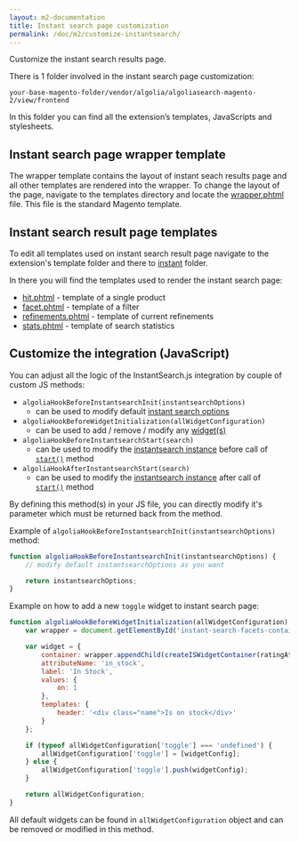 ```yaml
---
layout: m2-documentation
title: Instant search page customization
permalink: /doc/m2/customize-instantsearch/
---
```


Customize the instant search results page.

There is 1 folder involved in the instant search page customization:

`your-base-magento-folder/vendor/algolia/algoliasearch-magento-2/view/frontend`

In this folder you can find all the extension’s templates, JavaScripts and stylesheets.

<!-- <div class="alert alert-warning">
    Make sure you aren't modifying but <strong>overriding</strong> these files. You can learn how to do that by reading <a href="/magento/doc/m1/customize-extension/">"How to customize the extension"</a> first.
</div> -->

## Instant search page wrapper template

The wrapper template contains the layout of instant seach results page and all other templates are rendered into the wrapper.
To change the layout of the page, navigate to the templates directory and locate the [wrapper.phtml](https://github.com/algolia/algoliasearch-magento-2/blob/master/view/frontend/templates/instant/wrapper.phtml) file. This file is the standard Magento template.

## Instant search result page templates

To edit all templates used on instant search result page navigate to the extension's template folder and there to [instant](https://github.com/algolia/algoliasearch-magento-2/blob/master/view/frontend/templates/instant/) folder.

In there you will find the templates used to render the instant search page:

* [hit.phtml](https://github.com/algolia/algoliasearch-magento-2/blob/master/view/frontend/templates/instant/hit.phtml) - template of a single product
* [facet.phtml](https://github.com/algolia/algoliasearch-magento-2/blob/master/view/frontend/templates/instant/facet.phtml) - template of a filter
* [refinements.phtml](https://github.com/algolia/algoliasearch-magento-2/blob/master/view/frontend/templates/instant/refinements.phtml) - template of current refinements
* [stats.phtml](https://github.com/algolia/algoliasearch-magento-2/blob/master/view/frontend/templates/instant/stats.phtml) - template of search statistics

## Customize the integration (JavaScript)

You can adjust all the logic of the InstantSearch.js integration by couple of custom JS methods:

- `algoliaHookBeforeInstantsearchInit(instantsearchOptions)`
	- can be used to modify default [instant search options](https://community.algolia.com/instantsearch.js/documentation/#initialization)
- `algoliaHookBeforeWidgetInitialization(allWidgetConfiguration)`
    - can be used to add / remove / modify any [widget(s)](https://community.algolia.com/instantsearch.js/documentation/#widgets)
- `algoliaHookBeforeInstantsearchStart(search)`
    - can be used to modify the [instantsearch instance](https://community.algolia.com/instantsearch.js/documentation/#initialization) before call of [`start()`](https://community.algolia.com/instantsearch.js/documentation/#start) method
- `algoliaHookAfterInstantsearchStart(search)`
    - can be used to modify the [instantsearch instance](https://community.algolia.com/instantsearch.js/documentation/#initialization) after call of [`start()`](https://community.algolia.com/instantsearch.js/documentation/#start) method

By defining this method(s) in your JS file, you can directly modify it's parameter which must be returned back from the method.

Example of `algoliaHookBeforeInstantsearchInit(instantsearchOptions)` method:

```js
function algoliaHookBeforeInstantsearchInit(instantsearchOptions) {
    // modify default instantsearchOptions as you want

    return instantsearchOptions;
}
```

Example on how to add a new `toggle` widget to instant search page:

```js
function algoliaHookBeforeWidgetInitialization(allWidgetConfiguration) {
    var wrapper = document.getElementById('instant-search-facets-container');

    var widget = {
        container: wrapper.appendChild(createISWidgetContainer(ratingAttr)),
        attributeName: 'in_stock',
        label: 'In Stock',
        values: {
            on: 1
        },
        templates: {
            header: '<div class="name">Is on stock</div>'
        }
    };

    if (typeof allWidgetConfiguration['toggle'] === 'undefined') {
        allWidgetConfiguration['toggle'] = [widgetConfig];
    } else {
        allWidgetConfiguration['toggle'].push(widgetConfig);
    }

    return allWidgetConfiguration;
}
```

All default widgets can be found in `allWidgetConfiguration` object and can be removed or modified in this method.
